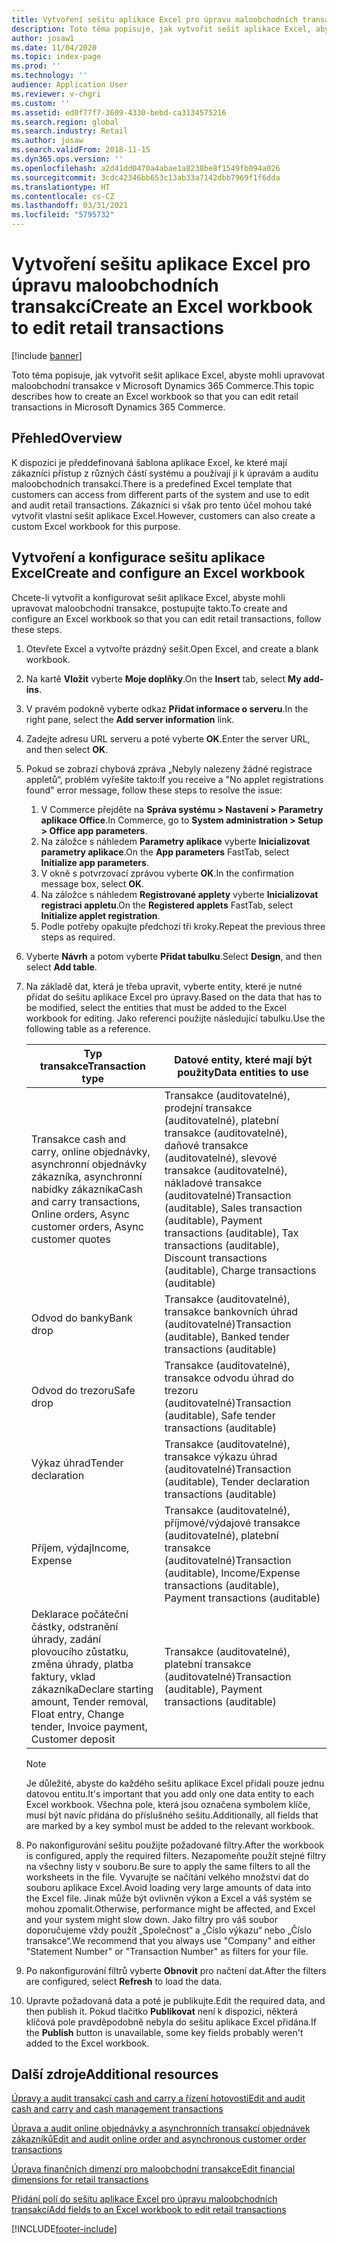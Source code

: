 ```yaml
---
title: Vytvoření sešitu aplikace Excel pro úpravu maloobchodních transakcí
description: Toto téma popisuje, jak vytvořit sešit aplikace Excel, abyste mohli upravovat maloobchodní transakce v Microsoft Dynamics 365 Commerce.
author: josaw1
ms.date: 11/04/2020
ms.topic: index-page
ms.prod: ''
ms.technology: ''
audience: Application User
ms.reviewer: v-chgri
ms.custom: ''
ms.assetid: ed0f77f7-3609-4330-bebd-ca3134575216
ms.search.region: global
ms.search.industry: Retail
ms.author: josaw
ms.search.validFrom: 2018-11-15
ms.dyn365.ops.version: ''
ms.openlocfilehash: a2d41dd0470a4abae1a8238be8f1549fb094a026
ms.sourcegitcommit: 3cdc42346bb653c13ab33a7142dbb7969f1f6dda
ms.translationtype: HT
ms.contentlocale: cs-CZ
ms.lasthandoff: 03/31/2021
ms.locfileid: "5795732"
---
```

# <a name="create-an-excel-workbook-to-edit-retail-transactions"></a><span data-ttu-id="aa9ad-103">Vytvoření sešitu aplikace Excel pro úpravu maloobchodních transakcí</span><span class="sxs-lookup"><span data-stu-id="aa9ad-103">Create an Excel workbook to edit retail transactions</span></span>

[!include [banner](../includes/banner.md)]

<span data-ttu-id="aa9ad-104">Toto téma popisuje, jak vytvořit sešit aplikace Excel, abyste mohli upravovat maloobchodní transakce v Microsoft Dynamics 365 Commerce.</span><span class="sxs-lookup"><span data-stu-id="aa9ad-104">This topic describes how to create an Excel workbook so that you can edit retail transactions in Microsoft Dynamics 365 Commerce.</span></span>

## <a name="overview"></a><span data-ttu-id="aa9ad-105">Přehled</span><span class="sxs-lookup"><span data-stu-id="aa9ad-105">Overview</span></span>

<span data-ttu-id="aa9ad-106">K dispozici je předdefinovaná šablona aplikace Excel, ke které mají zákazníci přístup z různých částí systému a používají ji k úpravám a auditu maloobchodních transakcí.</span><span class="sxs-lookup"><span data-stu-id="aa9ad-106">There is a predefined Excel template that customers can access from different parts of the system and use to edit and audit retail transactions.</span></span> <span data-ttu-id="aa9ad-107">Zákazníci si však pro tento účel mohou také vytvořit vlastní sešit aplikace Excel.</span><span class="sxs-lookup"><span data-stu-id="aa9ad-107">However, customers can also create a custom Excel workbook for this purpose.</span></span>

## <a name="create-and-configure-an-excel-workbook"></a><span data-ttu-id="aa9ad-108">Vytvoření a konfigurace sešitu aplikace Excel</span><span class="sxs-lookup"><span data-stu-id="aa9ad-108">Create and configure an Excel workbook</span></span>

<span data-ttu-id="aa9ad-109">Chcete-li vytvořit a konfigurovat sešit aplikace Excel, abyste mohli upravovat maloobchodní transakce, postupujte takto.</span><span class="sxs-lookup"><span data-stu-id="aa9ad-109">To create and configure an Excel workbook so that you can edit retail transactions, follow these steps.</span></span>

1. <span data-ttu-id="aa9ad-110">Otevřete Excel a vytvořte prázdný sešit.</span><span class="sxs-lookup"><span data-stu-id="aa9ad-110">Open Excel, and create a blank workbook.</span></span>
1. <span data-ttu-id="aa9ad-111">Na kartě **Vložit** vyberte **Moje doplňky**.</span><span class="sxs-lookup"><span data-stu-id="aa9ad-111">On the **Insert** tab, select **My add-ins**.</span></span>
1. <span data-ttu-id="aa9ad-112">V pravém podokně vyberte odkaz **Přidat informace o serveru**.</span><span class="sxs-lookup"><span data-stu-id="aa9ad-112">In the right pane, select the **Add server information** link.</span></span>
1. <span data-ttu-id="aa9ad-113">Zadejte adresu URL serveru a poté vyberte **OK**.</span><span class="sxs-lookup"><span data-stu-id="aa9ad-113">Enter the server URL, and then select **OK**.</span></span>
1. <span data-ttu-id="aa9ad-114">Pokud se zobrazí chybová zpráva „Nebyly nalezeny žádné registrace appletů“, problém vyřešíte takto:</span><span class="sxs-lookup"><span data-stu-id="aa9ad-114">If you receive a "No applet registrations found" error message, follow these steps to resolve the issue:</span></span>

    1. <span data-ttu-id="aa9ad-115">V Commerce přejděte na **Správa systému \> Nastavení \> Parametry aplikace Office**.</span><span class="sxs-lookup"><span data-stu-id="aa9ad-115">In Commerce, go to **System administration \> Setup \> Office app parameters**.</span></span>
    1. <span data-ttu-id="aa9ad-116">Na záložce s náhledem **Parametry aplikace** vyberte **Inicializovat parametry aplikace**.</span><span class="sxs-lookup"><span data-stu-id="aa9ad-116">On the **App parameters** FastTab, select **Initialize app parameters**.</span></span>
    1. <span data-ttu-id="aa9ad-117">V okně s potvrzovací zprávou vyberte **OK**.</span><span class="sxs-lookup"><span data-stu-id="aa9ad-117">In the confirmation message box, select **OK**.</span></span>
    1. <span data-ttu-id="aa9ad-118">Na záložce s náhledem **Registrované applety** vyberte **Inicializovat registraci appletu**.</span><span class="sxs-lookup"><span data-stu-id="aa9ad-118">On the **Registered applets** FastTab, select **Initialize applet registration**.</span></span>
    1. <span data-ttu-id="aa9ad-119">Podle potřeby opakujte předchozí tři kroky.</span><span class="sxs-lookup"><span data-stu-id="aa9ad-119">Repeat the previous three steps as required.</span></span>

1. <span data-ttu-id="aa9ad-120">Vyberte **Návrh** a potom vyberte **Přidat tabulku**.</span><span class="sxs-lookup"><span data-stu-id="aa9ad-120">Select **Design**, and then select **Add table**.</span></span>
1. <span data-ttu-id="aa9ad-121">Na základě dat, která je třeba upravit, vyberte entity, které je nutné přidat do sešitu aplikace Excel pro úpravy.</span><span class="sxs-lookup"><span data-stu-id="aa9ad-121">Based on the data that has to be modified, select the entities that must be added to the Excel workbook for editing.</span></span> <span data-ttu-id="aa9ad-122">Jako referenci použijte následující tabulku.</span><span class="sxs-lookup"><span data-stu-id="aa9ad-122">Use the following table as a reference.</span></span>

    | <span data-ttu-id="aa9ad-123">Typ transakce</span><span class="sxs-lookup"><span data-stu-id="aa9ad-123">Transaction type</span></span> | <span data-ttu-id="aa9ad-124">Datové entity, které mají být použity</span><span class="sxs-lookup"><span data-stu-id="aa9ad-124">Data entities to use</span></span> |
    |------------------|----------------------|
    | <span data-ttu-id="aa9ad-125">Transakce cash and carry, online objednávky, asynchronní objednávky zákazníka, asynchronní nabídky zákazníka</span><span class="sxs-lookup"><span data-stu-id="aa9ad-125">Cash and carry transactions, Online orders, Async customer orders, Async customer quotes</span></span> | <span data-ttu-id="aa9ad-126">Transakce (auditovatelné), prodejní transakce (auditovatelné), platební transakce (auditovatelné), daňové transakce (auditovatelné), slevové transakce (auditovatelné), nákladové transakce (auditovatelné)</span><span class="sxs-lookup"><span data-stu-id="aa9ad-126">Transaction (auditable), Sales transaction (auditable), Payment transactions (auditable), Tax transactions (auditable), Discount transactions (auditable), Charge transactions (auditable)</span></span> |
    | <span data-ttu-id="aa9ad-127">Odvod do banky</span><span class="sxs-lookup"><span data-stu-id="aa9ad-127">Bank drop</span></span> | <span data-ttu-id="aa9ad-128">Transakce (auditovatelné), transakce bankovních úhrad (auditovatelné)</span><span class="sxs-lookup"><span data-stu-id="aa9ad-128">Transaction (auditable), Banked tender transactions (auditable)</span></span> |
    | <span data-ttu-id="aa9ad-129">Odvod do trezoru</span><span class="sxs-lookup"><span data-stu-id="aa9ad-129">Safe drop</span></span> | <span data-ttu-id="aa9ad-130">Transakce (auditovatelné), transakce odvodu úhrad do trezoru (auditovatelné)</span><span class="sxs-lookup"><span data-stu-id="aa9ad-130">Transaction (auditable), Safe tender transactions (auditable)</span></span> |
    | <span data-ttu-id="aa9ad-131">Výkaz úhrad</span><span class="sxs-lookup"><span data-stu-id="aa9ad-131">Tender declaration</span></span> | <span data-ttu-id="aa9ad-132">Transakce (auditovatelné), transakce výkazu úhrad (auditovatelné)</span><span class="sxs-lookup"><span data-stu-id="aa9ad-132">Transaction (auditable), Tender declaration transactions (auditable)</span></span> |
    | <span data-ttu-id="aa9ad-133">Příjem, výdaj</span><span class="sxs-lookup"><span data-stu-id="aa9ad-133">Income, Expense</span></span> | <span data-ttu-id="aa9ad-134">Transakce (auditovatelné), příjmové/výdajové transakce (auditovatelné), platební transakce (auditovatelné)</span><span class="sxs-lookup"><span data-stu-id="aa9ad-134">Transaction (auditable), Income/Expense transactions (auditable), Payment transactions (auditable)</span></span> |
    | <span data-ttu-id="aa9ad-135">Deklarace počáteční částky, odstranění úhrady, zadání plovoucího zůstatku, změna úhrady, platba faktury, vklad zákazníka</span><span class="sxs-lookup"><span data-stu-id="aa9ad-135">Declare starting amount, Tender removal, Float entry, Change tender, Invoice payment, Customer deposit</span></span> | <span data-ttu-id="aa9ad-136">Transakce (auditovatelné), platební transakce (auditovatelné)</span><span class="sxs-lookup"><span data-stu-id="aa9ad-136">Transaction (auditable), Payment transactions (auditable)</span></span> |

    > [!NOTE]
    > <span data-ttu-id="aa9ad-137">Je důležité, abyste do každého sešitu aplikace Excel přidali pouze jednu datovou entitu.</span><span class="sxs-lookup"><span data-stu-id="aa9ad-137">It's important that you add only one data entity to each Excel workbook.</span></span> <span data-ttu-id="aa9ad-138">Všechna pole, která jsou označena symbolem klíče, musí být navíc přidána do příslušného sešitu.</span><span class="sxs-lookup"><span data-stu-id="aa9ad-138">Additionally, all fields that are marked by a key symbol must be added to the relevant workbook.</span></span>

1. <span data-ttu-id="aa9ad-139">Po nakonfigurování sešitu použijte požadované filtry.</span><span class="sxs-lookup"><span data-stu-id="aa9ad-139">After the workbook is configured, apply the required filters.</span></span> <span data-ttu-id="aa9ad-140">Nezapomeňte použít stejné filtry na všechny listy v souboru.</span><span class="sxs-lookup"><span data-stu-id="aa9ad-140">Be sure to apply the same filters to all the worksheets in the file.</span></span> <span data-ttu-id="aa9ad-141">Vyvarujte se načítání velkého množství dat do souboru aplikace Excel.</span><span class="sxs-lookup"><span data-stu-id="aa9ad-141">Avoid loading very large amounts of data into the Excel file.</span></span> <span data-ttu-id="aa9ad-142">Jinak může být ovlivněn výkon a Excel a váš systém se mohou zpomalit.</span><span class="sxs-lookup"><span data-stu-id="aa9ad-142">Otherwise, performance might be affected, and Excel and your system might slow down.</span></span> <span data-ttu-id="aa9ad-143">Jako filtry pro váš soubor doporučujeme vždy použít „Společnost“ a „Číslo výkazu“ nebo „Číslo transakce“.</span><span class="sxs-lookup"><span data-stu-id="aa9ad-143">We recommend that you always use "Company" and either "Statement Number" or "Transaction Number" as filters for your file.</span></span>
1. <span data-ttu-id="aa9ad-144">Po nakonfigurování filtrů vyberte **Obnovit** pro načtení dat.</span><span class="sxs-lookup"><span data-stu-id="aa9ad-144">After the filters are configured, select **Refresh** to load the data.</span></span>
1. <span data-ttu-id="aa9ad-145">Upravte požadovaná data a poté je publikujte.</span><span class="sxs-lookup"><span data-stu-id="aa9ad-145">Edit the required data, and then publish it.</span></span> <span data-ttu-id="aa9ad-146">Pokud tlačítko **Publikovat** není k dispozici, některá klíčová pole pravděpodobně nebyla do sešitu aplikace Excel přidána.</span><span class="sxs-lookup"><span data-stu-id="aa9ad-146">If the **Publish** button is unavailable, some key fields probably weren't added to the Excel workbook.</span></span>

## <a name="additional-resources"></a><span data-ttu-id="aa9ad-147">Další zdroje</span><span class="sxs-lookup"><span data-stu-id="aa9ad-147">Additional resources</span></span>

[<span data-ttu-id="aa9ad-148">Úpravy a audit transakcí cash and carry a řízení hotovosti</span><span class="sxs-lookup"><span data-stu-id="aa9ad-148">Edit and audit cash and carry and cash management transactions</span></span>](edit-cash-trans.md)

[<span data-ttu-id="aa9ad-149">Úprava a audit online objednávky a asynchronních transakcí objednávek zákazníků</span><span class="sxs-lookup"><span data-stu-id="aa9ad-149">Edit and audit online order and asynchronous customer order transactions</span></span>](edit-order-trans.md)

[<span data-ttu-id="aa9ad-150">Úprava finančních dimenzí pro maloobchodní transakce</span><span class="sxs-lookup"><span data-stu-id="aa9ad-150">Edit financial dimensions for retail transactions</span></span>](edit-financial-dim.md)

[<span data-ttu-id="aa9ad-151">Přidání polí do sešitu aplikace Excel pro úpravu maloobchodních transakcí</span><span class="sxs-lookup"><span data-stu-id="aa9ad-151">Add fields to an Excel workbook to edit retail transactions</span></span>](add-fields-excel.md)


[!INCLUDE[footer-include](../includes/footer-banner.md)]